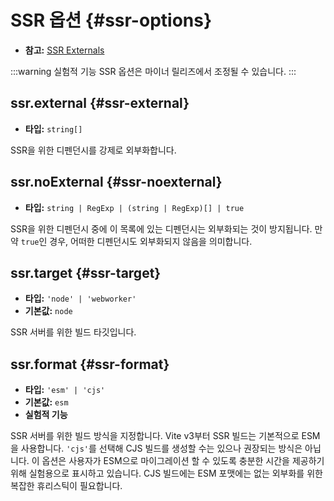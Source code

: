 # SSR 옵션 {#ssr-options}

- **참고:** [SSR Externals](/guide/ssr#ssr-externals)

:::warning 실험적 기능
SSR 옵션은 마이너 릴리즈에서 조정될 수 있습니다.
:::

## ssr.external {#ssr-external}

- **타입:** `string[]`

SSR을 위한 디펜던시를 강제로 외부화합니다.

## ssr.noExternal {#ssr-noexternal}

- **타입:** `string | RegExp | (string | RegExp)[] | true`

SSR을 위한 디펜던시 중에 이 목록에 있는 디펜던시는 외부화되는 것이 방지됩니다. 만약 `true`인 경우, 어떠한 디펜던시도 외부화되지 않음을 의미합니다.

## ssr.target {#ssr-target}

- **타입:** `'node' | 'webworker'`
- **기본값:** `node`

SSR 서버를 위한 빌드 타깃입니다.

## ssr.format {#ssr-format}

- **타입:** `'esm' | 'cjs'`
- **기본값:** `esm`
- **실험적 기능**

SSR 서버를 위한 빌드 방식을 지정합니다. Vite v3부터 SSR 빌드는 기본적으로 ESM을 사용합니다. `'cjs'`를 선택해 CJS 빌드를 생성할 수는 있으나 권장되는 방식은 아닙니다. 이 옵션은 사용자가 ESM으로 마이그레이션 할 수 있도록 충분한 시간을 제공하기 위해 실험용으로 표시하고 있습니다. CJS 빌드에는 ESM 포맷에는 없는 외부화를 위한 복잡한 휴리스틱이 필요합니다.
